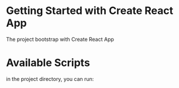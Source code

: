 # Getting Started with Create React App
The project bootstrap with Create React App

# Available Scripts
in the project directory, you can run:
